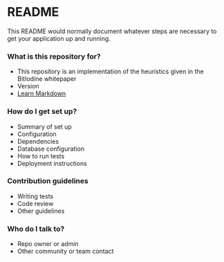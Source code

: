 # README #

This README would normally document whatever steps are necessary to get your application up and running.

### What is this repository for? ###

* This repository is an implementation of the heuristics given in the BitIodine whitepaper
* Version
* [Learn Markdown](https://bitbucket.org/tutorials/markdowndemo)

### How do I get set up? ###

* Summary of set up
* Configuration
* Dependencies
* Database configuration
* How to run tests
* Deployment instructions

### Contribution guidelines ###

* Writing tests
* Code review
* Other guidelines

### Who do I talk to? ###

* Repo owner or admin
* Other community or team contact

